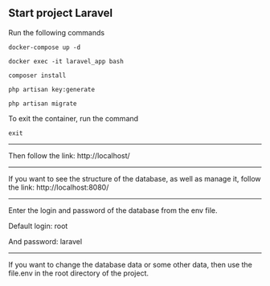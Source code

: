 ## Start project Laravel

Run the following commands

```
docker-compose up -d
```

```
docker exec -it laravel_app bash
```

```
composer install
```

```
php artisan key:generate
```

```
php artisan migrate
```

To exit the container, run the command

```
exit
```
---
Then follow the link: http://localhost/

---
If you want to see the structure of the database, as well as manage it, follow the link: http://localhost:8080/

---
Enter the login and password of the database from the env file.

Default login: root

And password: laravel

---
If you want to change the database data or some other data, then use the file.env in the root directory of the project.
